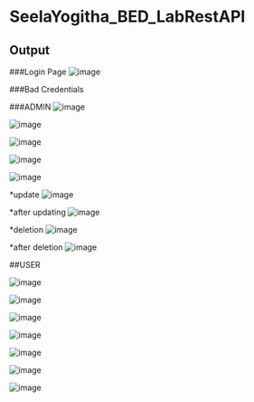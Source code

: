 # SeelaYogitha_BED_LabRestAPI

## Output

###Login Page
![image](https://user-images.githubusercontent.com/78747526/235308343-1bcceef0-c91d-42af-bb14-bebd9454acbf.png)

###Bad Credentials


###ADMIN
![image](https://user-images.githubusercontent.com/78747526/235308372-fa498643-e1c0-4a32-8174-2a01b681eb99.png)

![image](https://user-images.githubusercontent.com/78747526/235308405-0933fbe4-4689-4ce0-b7c2-e09577ea0cbf.png)

![image](https://user-images.githubusercontent.com/78747526/235308428-9895787b-0139-4f05-838a-bedf165b7761.png)

![image](https://user-images.githubusercontent.com/78747526/235308495-5c8bb3a8-df52-4af4-8aeb-8636d60a59ce.png)

![image](https://user-images.githubusercontent.com/78747526/235308503-4b029ad1-5564-4210-9302-88773db9a14c.png)

*update
![image](https://user-images.githubusercontent.com/78747526/235308527-8e07a57b-43e6-4dbd-9b93-e2c97bbe6795.png)

*after updating
![image](https://user-images.githubusercontent.com/78747526/235308545-e0dc04fc-0119-4a8d-97da-c09b0805a1cd.png)

*deletion
![image](https://user-images.githubusercontent.com/78747526/235308557-31de6e6b-e324-4188-be3b-81feefc31178.png)


*after deletion
![image](https://user-images.githubusercontent.com/78747526/235308574-a4bc0f93-8442-4adf-a2b6-54a683a4d1bb.png)



##USER

![image](https://user-images.githubusercontent.com/78747526/235308631-224fab5a-53ac-4e5e-85c5-86d77d0ea7f5.png)

![image](https://user-images.githubusercontent.com/78747526/235308673-24f15cd6-713e-49ad-bf40-8e393ba1f67a.png)

![image](https://user-images.githubusercontent.com/78747526/235308697-ff533ece-5070-40e5-8368-7df9ac1c8ca0.png)

![image](https://user-images.githubusercontent.com/78747526/235308708-77932b0f-8725-4ed6-aeab-5803c929b352.png)

![image](https://user-images.githubusercontent.com/78747526/235308715-df9da19a-c785-45c9-b133-a3c66508853f.png)

![image](https://user-images.githubusercontent.com/78747526/235308731-32b8be4c-9d5b-4e8a-a013-5027da62184b.png)

![image](https://user-images.githubusercontent.com/78747526/235308737-9dcaaaf7-5227-4028-9b07-3fb63723c156.png)



